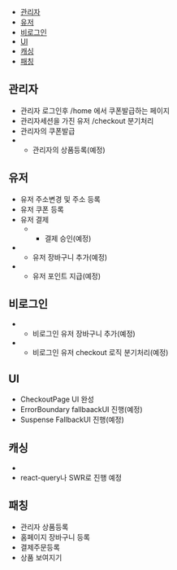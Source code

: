 - [관리자](#관리자)
- [유저](#유저)
- [비로그인](#비로그인)
- [UI](#ui)
- [캐싱](#캐싱)
- [패칭](#패칭)

## 관리자

- 관리자 로그인후 /home 에서 쿠폰발급하는 페이지
- 관리자세션을 가진 유저 /checkout 분기처리
- 관리자의 쿠폰발급
- - 관리자의 상품등록(예정)

## 유저

- 유저 주소변경 및 주소 등록
- 유저 쿠폰 등록
- 유저 결제
  - - 결제 승인(예정)
- - 유저 장바구니 추가(예정)
- - 유저 포인트 지급(예정)

## 비로그인

- - 비로그인 유저 장바구니 추가(예정)
- - 비로그인 유저 checkout 로직 분기처리(예정)

## UI

- CheckoutPage UI 완성
- ErrorBoundary fallbaackUI 진행(예정)
- Suspense FallbackUI 진행(예정)

## 캐싱

-
- react-query나 SWR로 진행 예정

## 패칭

- 관리자 상품등록
- 홈페이지 장바구니 등록
- 결제주문등록
- 상품 보여지기
